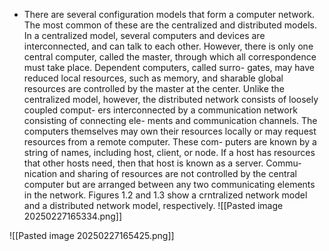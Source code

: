 - There are several configuration models that form a computer network. The most common of these are the centralized and distributed models. In a centralized model, several computers and devices are interconnected, and can talk to each other. However, there is only one central computer, called the master, through which all correspondence must take place. Dependent computers, called surro- gates, may have reduced local resources, such as memory, and sharable global resources are controlled by the master at the center. Unlike the centralized model, however, the distributed network consists of loosely coupled comput- ers interconnected by a communication network consisting of connecting ele- ments and communication channels. The computers themselves may own their resources locally or may request resources from a remote computer. These com- puters are known by a string of names, including host, client, or node. If a host has resources that other hosts need, then that host is known as a server. Commu- nication and sharing of resources are not controlled by the central computer but are arranged between any two communicating elements in the network. Figures 1.2 and 1.3 show a crntralized network model and a distributed network model, respectively.
![[Pasted image 20250227165334.png]]

![[Pasted image 20250227165425.png]]
